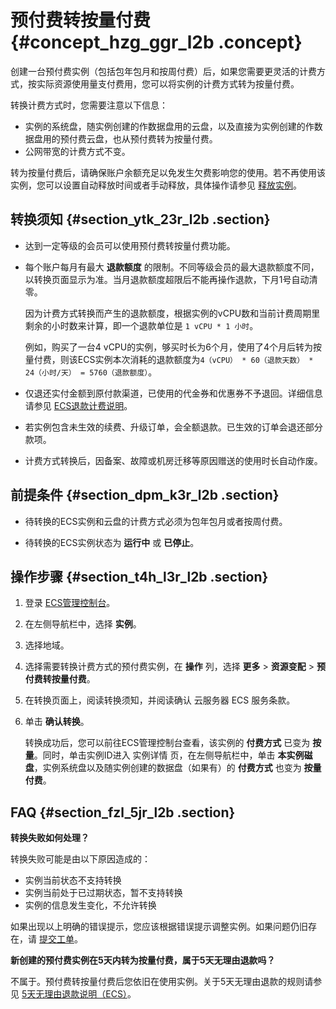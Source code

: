 # 预付费转按量付费 {#concept_hzg_ggr_l2b .concept}

创建一台预付费实例（包括包年包月和按周付费）后，如果您需要更灵活的计费方式，按实际资源使用量支付费用，您可以将实例的计费方式转为按量付费。

转换计费方式时，您需要注意以下信息：

-   实例的系统盘，随实例创建的作数据盘用的云盘，以及直接为实例创建的作数据盘用的预付费云盘，也从预付费转为按量付费。
-   公网带宽的计费方式不变。

转为按量付费后，请确保账户余额充足以免发生欠费影响您的使用。若不再使用该实例，您可以设置自动释放时间或者手动释放，具体操作请参见 [释放实例](../../../../cn.zh-CN/用户指南/实例/释放实例.md#)。

## 转换须知 {#section_ytk_23r_l2b .section}

-   达到一定等级的会员可以使用预付费转按量付费功能。

-   每个账户每月有最大 **退款额度** 的限制。不同等级会员的最大退款额度不同，以转换页面显示为准。当月退款额度超限后不能再操作退款，下月1号自动清零。

    因为计费方式转换而产生的退款额度，根据实例的vCPU数和当前计费周期里剩余的小时数来计算，即一个退款单位是 `1 vCPU * 1 小时`。

    例如，购买了一台4 vCPU的实例，够买时长为6个月，使用了4个月后转为按量付费，则该ECS实例本次消耗的退款额度为`4（vCPU） * 60（退款天数） * 24（小时/天） = 5760（退款额度）`。

-   仅退还实付金额到原付款渠道，已使用的代金券和优惠券不予退回。详细信息请参见 [ECS退款计费说明](https://help.aliyun.com/document_detail/72347.html?spm=a2c4g.11186623.2.5.8oI1Ug)。

-   若实例包含未生效的续费、升级订单，会全额退款。已生效的订单会退还部分款项。

-   计费方式转换后，因备案、故障或机房迁移等原因赠送的使用时长自动作废。


## 前提条件 {#section_dpm_k3r_l2b .section}

-   待转换的ECS实例和云盘的计费方式必须为包年包月或者按周付费。

-   待转换的ECS实例状态为 **运行中** 或 **已停止**。


## 操作步骤 {#section_t4h_l3r_l2b .section}

1.  登录 [ECS管理控制台](https://ecs.console.aliyun.com/)。
2.  在左侧导航栏中，选择 **实例**。
3.  选择地域。
4.  选择需要转换计费方式的预付费实例，在 **操作** 列，选择 **更多** \> **资源变配** \> **预付费转按量付费**。
5.  在转换页面上，阅读转换须知，并阅读确认 云服务器 ECS 服务条款。
6.  单击 **确认转换**。

    转换成功后，您可以前往ECS管理控制台查看，该实例的 **付费方式** 已变为 **按量**。同时，单击实例ID进入 实例详情 页，在左侧导航栏中，单击 **本实例磁盘**，实例系统盘以及随实例创建的数据盘（如果有）的 **付费方式** 也变为 **按量付费**。


## FAQ {#section_fzl_5jr_l2b .section}

**转换失败如何处理？**

转换失败可能是由以下原因造成的：

-   实例当前状态不支持转换
-   实例当前处于已过期状态，暂不支持转换
-   实例的信息发生变化，不允许转换

如果出现以上明确的错误提示，您应该根据错误提示调整实例。如果问题仍旧存在，请 [提交工单](https://selfservice.console.aliyun.com/ticket/createIndex?spm=a2c4g.11186623.2.7.8oI1Ug)。

**新创建的预付费实例在5天内转为按量付费，属于5天无理由退款吗？**

不属于。预付费转按量付费后您依旧在使用实例。关于5天无理由退款的规则请参见 [5天无理由退款说明（ECS）](https://expense.console.aliyun.com/?spm=a2c4g.11186623.2.8.8oI1Ug#/refund/product/ecs)。

